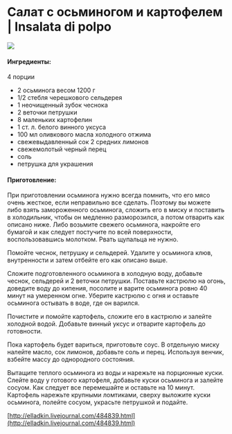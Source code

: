 # Салат с осьминогом и картофелем \| Insalata di polpo

![](https://s-media-cache-ak0.pinimg.com/564x/0c/e6/15/0ce61531dab56939a7b698cd286d4079.jpg)

#### Ингредиенты:

4 порции

* 2 осьминога весом 1200 г
* 1/2 стебля черешкового сельдерея
* 1 неочищенный зубок чеснока
* 2 веточки петрушки
* 8 маленьких картофелин
* 1 ст. л. белого винного уксуса
* 100 мл оливкового масла холодного отжима
* свежевыдавленный сок 2 средних лимонов
* свежемолотый черный перец
* соль
* петрушка для украшения

#### Приготовление:

При приготовлении осьминога нужно всегда помнить, что его мясо очень жесткое, если неправильно все сделать. Поэтому вы можете либо взять замороженного осьминога, сложить его в миску и поставить в холодильник, чтобы он медленно разморозился, а потом отварить как описано ниже. Либо возьмите свежего осьминога, накройте его бумагой и как следует постучите по всей поверхности, воспользовавшись молотком. Рвать щупальца не нужно.

Помойте чеснок, петрушку и сельдерей. Удалите у осьминога клюв, внутренности и затем отбейте его как описано выше.

Сложите подготовленного осьминога в холодную воду, добавьте чеснок, сельдерей и 2 веточки петрушки. Поставьте кастрюлю на огонь, доведите воду до кипения, посолите и варите осьминога ровно 40 минут на умеренном огне. Уберите кастрюлю с огня и оставьте осьминога остывать в воде, где он варился.

Почистите и помойте картофель, сложите его в кастрюлю и залейте холодной водой. Добавьте винный уксус и отварите картофель до готовности.

Пока картофель будет вариться, приготовьте соус. В отдельную миску налейте масло, сок лимонов, добавьте соль и перец. Используя венчик, взбейте массу до однородного состояния.

Вытащите теплого осьминога из воды и нарежьте на порционные куски. Слейте воду у готового картофеля, добавьте куски осьминога и залейте сосуом. Как следует все перемешайте и оставьте на 10 минут. Картофель нарежьте крупными ломтиками, сверху выложите куски осьминога, полейте сосуом, украсьте петрушкой и подайте.

[http://elladkin.livejournal.com/484839.html](http://elladkin.livejournal.com/484839.html)

